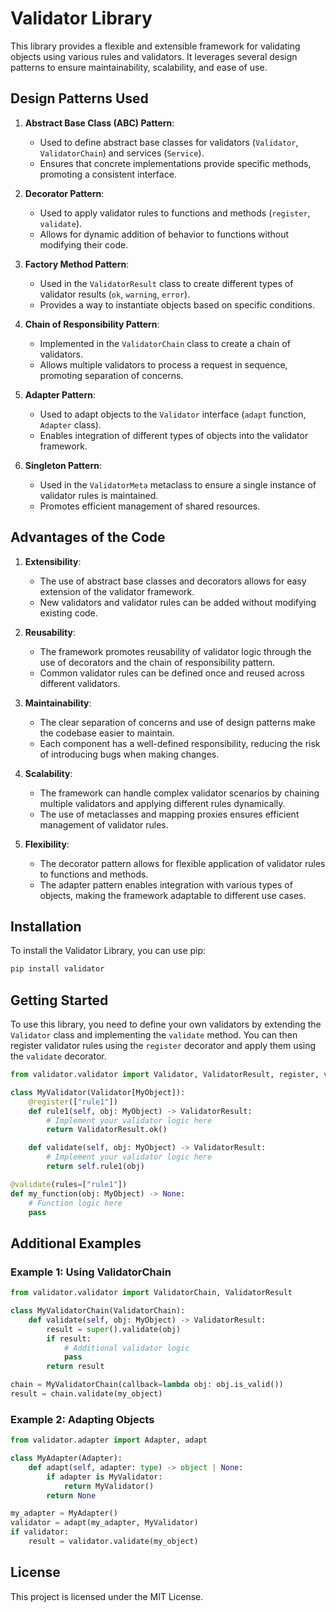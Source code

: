 # Validator Library

This library provides a flexible and extensible framework for validating objects using various rules and validators. It leverages several design patterns to ensure maintainability, scalability, and ease of use.

## Design Patterns Used

1. **Abstract Base Class (ABC) Pattern**:
    - Used to define abstract base classes for validators (`Validator`, `ValidatorChain`) and services (`Service`).
    - Ensures that concrete implementations provide specific methods, promoting a consistent interface.

2. **Decorator Pattern**:
    - Used to apply validator rules to functions and methods (`register`, `validate`).
    - Allows for dynamic addition of behavior to functions without modifying their code.

3. **Factory Method Pattern**:
    - Used in the `ValidatorResult` class to create different types of validator results (`ok`, `warning`, `error`).
    - Provides a way to instantiate objects based on specific conditions.

4. **Chain of Responsibility Pattern**:
    - Implemented in the `ValidatorChain` class to create a chain of validators.
    - Allows multiple validators to process a request in sequence, promoting separation of concerns.

5. **Adapter Pattern**:
    - Used to adapt objects to the `Validator` interface (`adapt` function, `Adapter` class).
    - Enables integration of different types of objects into the validator framework.

6. **Singleton Pattern**:
    - Used in the `ValidatorMeta` metaclass to ensure a single instance of validator rules is maintained.
    - Promotes efficient management of shared resources.

## Advantages of the Code

1. **Extensibility**:
    - The use of abstract base classes and decorators allows for easy extension of the validator framework.
    - New validators and validator rules can be added without modifying existing code.

2. **Reusability**:
    - The framework promotes reusability of validator logic through the use of decorators and the chain of responsibility pattern.
    - Common validator rules can be defined once and reused across different validators.

3. **Maintainability**:
    - The clear separation of concerns and use of design patterns make the codebase easier to maintain.
    - Each component has a well-defined responsibility, reducing the risk of introducing bugs when making changes.

4. **Scalability**:
    - The framework can handle complex validator scenarios by chaining multiple validators and applying different rules dynamically.
    - The use of metaclasses and mapping proxies ensures efficient management of validator rules.

5. **Flexibility**:
    - The decorator pattern allows for flexible application of validator rules to functions and methods.
    - The adapter pattern enables integration with various types of objects, making the framework adaptable to different use cases.

## Installation

To install the Validator Library, you can use pip:

```sh
pip install validator
```

## Getting Started

To use this library, you need to define your own validators by extending the `Validator` class and implementing the `validate` method. You can then register validator rules using the `register` decorator and apply them using the `validate` decorator.

```python
from validator.validator import Validator, ValidatorResult, register, validate

class MyValidator(Validator[MyObject]):
    @register(["rule1"])
    def rule1(self, obj: MyObject) -> ValidatorResult:
        # Implement your validator logic here
        return ValidatorResult.ok()

    def validate(self, obj: MyObject) -> ValidatorResult:
        # Implement your validator logic here
        return self.rule1(obj)

@validate(rules=["rule1"])
def my_function(obj: MyObject) -> None:
    # Function logic here
    pass
```

## Additional Examples

### Example 1: Using ValidatorChain

```python
from validator.validator import ValidatorChain, ValidatorResult

class MyValidatorChain(ValidatorChain):
    def validate(self, obj: MyObject) -> ValidatorResult:
        result = super().validate(obj)
        if result:
            # Additional validator logic
            pass
        return result

chain = MyValidatorChain(callback=lambda obj: obj.is_valid())
result = chain.validate(my_object)
```

### Example 2: Adapting Objects

```python
from validator.adapter import Adapter, adapt

class MyAdapter(Adapter):
    def adapt(self, adapter: type) -> object | None:
        if adapter is MyValidator:
            return MyValidator()
        return None

my_adapter = MyAdapter()
validator = adapt(my_adapter, MyValidator)
if validator:
    result = validator.validate(my_object)
```

## License

This project is licensed under the MIT License.